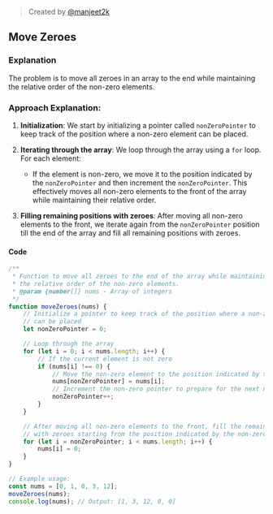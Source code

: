 > Created by [@manjeet2k](https://github.com/manjeet2k)

## Move Zeroes

### Explanation

The problem is to move all zeroes in an array to the end while maintaining the relative order of the non-zero elements.

### Approach Explanation:

1. **Initialization**: We start by initializing a pointer called `nonZeroPointer` to keep track of the position where a non-zero element can be placed.

2. **Iterating through the array**: We loop through the array using a `for` loop. For each element:

    - If the element is non-zero, we move it to the position indicated by the `nonZeroPointer` and then increment the `nonZeroPointer`. This effectively moves all non-zero elements to the front of the array while maintaining their relative order.

3. **Filling remaining positions with zeroes**: After moving all non-zero elements to the front, we iterate again from the `nonZeroPointer` position till the end of the array and fill all remaining positions with zeroes.


#### Code

```javascript
/**
 * Function to move all zeroes to the end of the array while maintaining
 * the relative order of the non-zero elements.
 * @param {number[]} nums - Array of integers
 */
function moveZeroes(nums) {
    // Initialize a pointer to keep track of the position where a non-zero element
    // can be placed
    let nonZeroPointer = 0;

    // Loop through the array
    for (let i = 0; i < nums.length; i++) {
        // If the current element is not zero
        if (nums[i] !== 0) {
            // Move the non-zero element to the position indicated by the non-zero pointer
            nums[nonZeroPointer] = nums[i];
            // Increment the non-zero pointer to prepare for the next non-zero element
            nonZeroPointer++;
        }
    }

    // After moving all non-zero elements to the front, fill the remaining positions
    // with zeroes starting from the position indicated by the non-zero pointer
    for (let i = nonZeroPointer; i < nums.length; i++) {
        nums[i] = 0;
    }
}

// Example usage:
const nums = [0, 1, 0, 3, 12];
moveZeroes(nums);
console.log(nums); // Output: [1, 3, 12, 0, 0]
